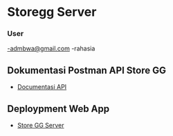 # Storegg Server

### User

-admbwa@gmail.com
-rahasia

## Dokumentasi Postman API Store GG

- [Documentasi API](https://documenter.getpostman.com/view/5905015/2s8YmSsgCS#intro)

## Deploypment Web App

- [Store GG Server](https://web-production-8783.up.railway.app/)
